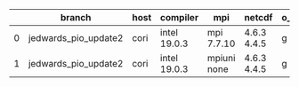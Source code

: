 |    | branch               | host   | compiler     | mpi         | netcdf      | o_g   | os     | build   | u_pass   | u_fail   | s_pass   | s_fail   | e_pass   | e_fail   | nuopc_pass   | nuopc_fail   | artifacts_hash                                                                                                                                                  | modified                   |
|----|----------------------|--------|--------------|-------------|-------------|-------|--------|---------|----------|----------|----------|----------|----------|----------|--------------|--------------|-----------------------------------------------------------------------------------------------------------------------------------------------------------------|----------------------------|
|  0 | jedwards_pio_update2 | cori   | intel 19.0.3 | mpi 7.7.10  | 4.6.3 4.4.5 | g     | Unicos | pass    | pending  | pending  | pending  | pending  | pending  | pending  | pending      | pending      | [artifacts](https://github.com/esmf-org/esmf-test-artifacts/tree/0ed3024c3a9dd28b415cd99856cbce8845aec2bf/jedwards_pio_update2/cori/intel/19.0.3/g/mpi/7.7.10)  | 2022-03-14 07:12:04.701470 |
|  1 | jedwards_pio_update2 | cori   | intel 19.0.3 | mpiuni none | 4.6.3 4.4.5 | g     | Unicos | pass    | pending  | pending  | pending  | pending  | pending  | pending  | pending      | pending      | [artifacts](https://github.com/esmf-org/esmf-test-artifacts/tree/f8e93c06391465ec75faddeb839749051a303fd3/jedwards_pio_update2/cori/intel/19.0.3/g/mpiuni/none) | 2022-03-14 07:12:04.701403 |